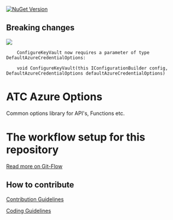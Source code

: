 [![NuGet Version](https://img.shields.io/nuget/v/atc-azure-options.svg?logo=nuget&style=for-the-badge)](https://www.nuget.org/profiles/atc-net)

## Breaking changes

![](https://img.shields.io/static/v1?color=ff9900&style=for-the-badge&label=&message=Breaking%20changes%20From%20Version%201.x%20to%202.x)

```
    ConfigureKeyVault now requires a parameter of type DefaultAzureCredentialOptions:

    void ConfigureKeyVault(this IConfigurationBuilder config, DefaultAzureCredentialOptions defaultAzureCredentialOptions)
 ```

# ATC Azure Options

Common options library for API's, Functions etc.

# The workflow setup for this repository
[Read more on Git-Flow](https://github.com/atc-net/atc/tree/master/docs/GitFlow.md)

## How to contribute

[Contribution Guidelines](https://atc-net.github.io/introduction/about-atc#how-to-contribute)

[Coding Guidelines](https://atc-net.github.io/introduction/about-atc#coding-guidelines)
